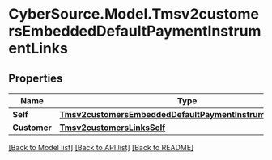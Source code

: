 # CyberSource.Model.Tmsv2customersEmbeddedDefaultPaymentInstrumentLinks
## Properties

Name | Type | Description | Notes
------------ | ------------- | ------------- | -------------
**Self** | [**Tmsv2customersEmbeddedDefaultPaymentInstrumentLinksSelf**](Tmsv2customersEmbeddedDefaultPaymentInstrumentLinksSelf.md) |  | [optional] 
**Customer** | [**Tmsv2customersLinksSelf**](Tmsv2customersLinksSelf.md) |  | [optional] 

[[Back to Model list]](../README.md#documentation-for-models) [[Back to API list]](../README.md#documentation-for-api-endpoints) [[Back to README]](../README.md)

